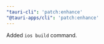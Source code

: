 ```yaml
---
"tauri-cli": 'patch:enhance'
"@tauri-apps/cli": 'patch:enhance'
---
```


Added `ios build` command.
